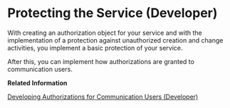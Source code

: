 <!-- loiob904f7b4ee39473fb15965f37a4a2008 -->

# Protecting the Service \(Developer\)

With creating an authorization object for your service and with the implementation of a protection against unauthorized creation and change activities, you implement a basic protection of your service.

After this, you can implement how authorizations are granted to communication users.

**Related Information**  


[Developing Authorizations for Communication Users \(Developer\)](Developing_Authorizations_for_Communication_Users_(Developer)_fadf4b5.md "After you’ve protected your service against unauthorized use, you can now create the objects that are needed to grant authorizations for communication users: authorization default values and a communication scenario.")

